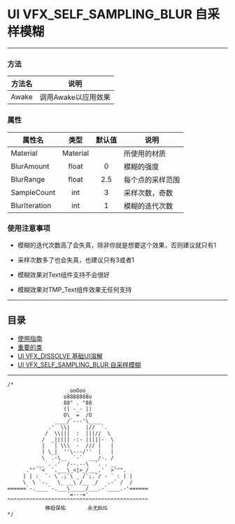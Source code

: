 # UI VFX_SELF_SAMPLING_BLUR 自采样模糊

---

### 方法

| 方法名   | 说明           |
| ----- | ------------ |
| Awake | 调用Awake以应用效果 |

### 属性

| 属性名           | 类型       | 默认值 | 说明       |
| ------------- |:--------:|:---:| -------- |
| Material      | Material |     | 所使用的材质   |
| BlurAmount    | float    | 0   | 模糊的强度    |
| BlurRange     | float    | 2.5 | 每个点的采样范围 |
| SampleCount   | int      | 3   | 采样次数，奇数  |
| BlurIteration | int      | 1   | 模糊的迭代次数  |

### 使用注意事项

- 模糊的迭代次数高了会失真，除非你就是想要这个效果，否则建议就只有1

- 采样次数多了也会失真，也建议只有3或者1

- 模糊效果对Text组件支持不会很好

- 模糊效果对TMP_Text组件效果无任何支持

---

## 目录
- [使用指南](https://github.com/FQMWakeZero/ShaderTools/blob/main/MD/VFXController%20%E8%A7%86%E8%A7%89%E6%8E%A7%E5%88%B6%E5%99%A8%E4%BD%BF%E7%94%A8%E6%8C%87%E5%8D%97.md)
- [重要的类](https://github.com/FQMWakeZero/ShaderTools/blob/main/MD/%E9%87%8D%E8%A6%81%E7%9A%84%E7%B1%BB.md)
- [UI VFX_DISSOLVE 基础UI溶解](https://github.com/FQMWakeZero/ShaderTools/blob/main/MD/UI_VFX_DISSOLVE%20%E5%9F%BA%E7%A1%80UI%E6%BA%B6%E8%A7%A3.md)
- [UI VFX_SELF_SAMPLING_BLUR 自采样模糊](https://github.com/FQMWakeZero/ShaderTools/blob/main/MD/UI%20VFX_SELF_SAMPLING_BLUR%20%E8%87%AA%E9%87%87%E6%A0%B7%E6%A8%A1%E7%B3%8A.md)
---

```
/*
                   _ooOoo_
                  o8888888o
                  88" . "88
                  (| -_- |)
                  O\  =  /O
               ____/`---'\____
             .'  \\|     |//  `.
            /  \\|||  :  |||//  \
           /  _||||| -:- |||||-  \
           |   | \\\  -  /// |   |
           | \_|  ''\---/''  |   |
           \  .-\__  `-`  ___/-. /
         ___`. .'  /--.--\  `. . __
      ."" '<  `.___\_<|>_/___.'  >'"".
     | | :  `- \`.;`\ _ /`;.`/ - ` : | |
     \  \ `-.   \_ __\ /__ _/   .-` /  /
======`-.____`-.___\_____/___.-`____.-'======
                   `=---='
^^^^^^^^^^^^^^^^^^^^^^^^^^^^^^^^^^^^^^^^^^^^^
            佛祖保佑       永无BUG
*/
```
